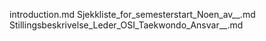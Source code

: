 introduction.md
Sjekkliste_for_semesterstart_Noen_av__.md
Stillingsbeskrivelse_Leder_OSI_Taekwondo_Ansvar__.md
